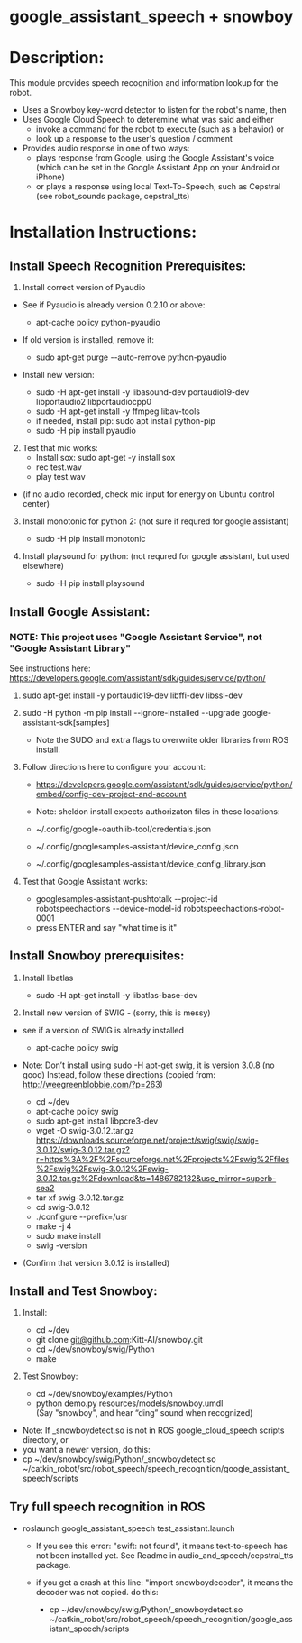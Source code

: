 # google_assistant_speech + snowboy


# Description:
This module provides speech recognition and information lookup for the robot.
- Uses a Snowboy key-word detector to listen for the robot's name, then
- Uses Google Cloud Speech to deteremine what was said and either
  - invoke a command for the robot to execute (such as a behavior) or
  - look up a response to the user's question / comment
- Provides audio response in one of two ways:
  - plays response from Google, using the Google Assistant's voice (which can be set in the Google Assistant App on your Android or iPhone)
  - or plays a response using local Text-To-Speech, such as Cepstral (see robot_sounds package, cepstral_tts)


# Installation Instructions:

## Install Speech Recognition Prerequisites:

1. Install correct version of Pyaudio
  * See if Pyaudio is already version 0.2.10 or above:
    - apt-cache policy python-pyaudio
  * If old version is installed, remove it:
    - sudo apt-get purge --auto-remove python-pyaudio

  * Install new version:
    - sudo -H apt-get install -y libasound-dev portaudio19-dev libportaudio2 libportaudiocpp0
    - sudo -H apt-get install -y ffmpeg libav-tools
    - if needed, install pip: sudo apt install python-pip
    - sudo -H pip install pyaudio

2. Test that mic works:
    - Install sox:    sudo apt-get -y install sox
    - rec test.wav
    - play test.wav
  * (if no audio recorded, check mic input for energy on Ubuntu control center)

3. Install monotonic for python 2: (not sure if requred for google assistant)
    * sudo -H pip install monotonic

4. Install playsound for python: (not requred for google assistant, but used elsewhere)
    * sudo -H pip install playsound


## Install Google Assistant:
### NOTE:  This project uses "Google Assistant Service", not "Google Assistant Library"
See instructions here: https://developers.google.com/assistant/sdk/guides/service/python/

1.  sudo apt-get install -y portaudio19-dev libffi-dev libssl-dev
2.  sudo -H python -m pip install --ignore-installed --upgrade google-assistant-sdk[samples]
    - Note the SUDO and extra flags to overwrite older libraries from ROS install. 

3.  Follow directions here to configure your account:
    - https://developers.google.com/assistant/sdk/guides/service/python/embed/config-dev-project-and-account

    - Note: sheldon install expects authorizaton files in these locations:
    - ~/.config/google-oauthlib-tool/credentials.json
    - ~/.config/googlesamples-assistant/device_config.json
    - ~/.config/googlesamples-assistant/device_config_library.json
    
4.  Test that Google Assistant works:
    * googlesamples-assistant-pushtotalk --project-id robotspeechactions --device-model-id robotspeechactions-robot-0001
    - press ENTER and say "what time is it"


## Install Snowboy prerequisites:

1. Install libatlas
    * sudo -H apt-get install -y libatlas-base-dev

2. Install new version of SWIG - (sorry, this is messy)
  * see if a version of SWIG is already installed
    * apt-cache policy swig
  * Note: Don’t install using sudo -H apt-get swig, it is version 3.0.8 (no good)
    Instead, follow these directions (copied from:  http://weegreenblobbie.com/?p=263)

    * cd ~/dev
    * apt-cache policy swig
    * sudo apt-get install libpcre3-dev
    * wget -O swig-3.0.12.tar.gz https://downloads.sourceforge.net/project/swig/swig/swig-3.0.12/swig-3.0.12.tar.gz?r=https%3A%2F%2Fsourceforge.net%2Fprojects%2Fswig%2Ffiles%2Fswig%2Fswig-3.0.12%2Fswig-3.0.12.tar.gz%2Fdownload&ts=1486782132&use_mirror=superb-sea2
    * tar xf swig-3.0.12.tar.gz
    * cd swig-3.0.12
    * ./configure --prefix=/usr
    * make -j 4
    * sudo make install
    * swig -version
  * (Confirm that version 3.0.12 is installed)

## Install and Test Snowboy:
1. Install:
    * cd ~/dev	
    * git clone git@github.com:Kitt-AI/snowboy.git
    * cd ~/dev/snowboy/swig/Python
    * make

2. Test Snowboy:
    * cd ~/dev/snowboy/examples/Python
    * python demo.py resources/models/snowboy.umdl  
      (Say "snowboy", and hear “ding” sound when recognized)

  * Note: If _snowboydetect.so is not in ROS google_cloud_speech scripts directory, or
  * you want a newer version, do this:
  * cp ~/dev/snowboy/swig/Python/_snowboydetect.so ~/catkin_robot/src/robot_speech/speech_recognition/google_assistant_speech/scripts


## Try full speech recognition in ROS
* roslaunch google_assistant_speech test_assistant.launch
  * If you see this error: "swift: not found", 
    it means text-to-speech has not been installed yet.  See Readme in audio_and_speech/cepstral_tts package.

  * if you get a crash at this line: "import snowboydecoder",
    it means the decoder was not copied.  do this:
    - cp ~/dev/snowboy/swig/Python/_snowboydetect.so ~/catkin_robot/src/robot_speech/speech_recognition/google_assistant_speech/scripts 



